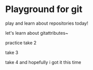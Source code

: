 # Playground for git
  
play and learn about repositories today! 
  
let's learn about gitattributes~
  
practice take 2
  
take 3

take 4 and hopefully i got it this time